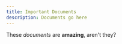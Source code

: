 ```yaml
---
title: Important Documents
description: Documents go here
---
```


These *documents* are **amazing**, aren't they?
